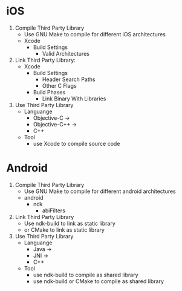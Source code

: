 # iOS

1. Compile Third Party Library
	* Use GNU Make to compile for different iOS architectures
	* Xcode
		* Build Settings
			* Valid Architectures
2. Link Third Party Library: 
	* Xcode
		* Build Settings
			* Header Search Paths
			* Other C Flags
		* Build Phases
			* Link Binary With Libraries
3. Use Third Party Library
	* Languange
		* Objective-C ->
		* Objective-C++ ->
		* C++
	* Tool
		* use Xcode to compile source code

# Android

1. Compile Third Party Library
	* Use GNU Make to compile for different android architectures
	* android
		* ndk
			* abiFilters
2. Link Third Party Library
	* Use ndk-build to link as static library 
	* or CMake to link as static library 
3. Use Third Party Library
	* Languange
		* Java ->
		* JNI ->
		* C++
	* Tool
		* use ndk-build to compile as shared library
		* use ndk-build or CMake to compile as shared library
